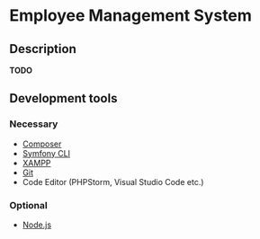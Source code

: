 # Employee Management System
## Description
**TODO**

## Development tools
### Necessary
* [Composer](https://getcomposer.org/download/)
* [Symfony CLI](https://symfony.com/download)
* [XAMPP](https://www.apachefriends.org/pl/download.html)
* [Git](https://git-scm.com/downloads)
* Code Editor (PHPStorm, Visual Studio Code etc.)
### Optional
* [Node.js](https://nodejs.org/en/download/) 